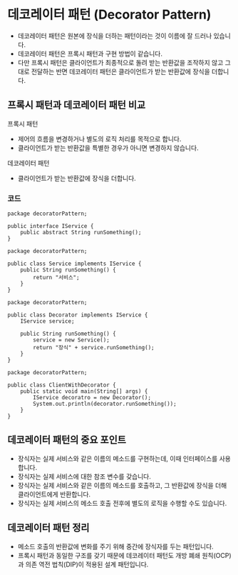 # 데코레이터 패턴 (Decorator Pattern)
* 데코레이터 패턴은 원본에 장식을 더하는 패턴이라는 것이 이름에 잘 드러나 있습니다.
* 데코레이터 패턴은 프록시 패턴과 구현 방법이 같습니다.
* 다만 프록시 패턴은 클라이언트가 최종적으로 돌려 받는 반환값을 조작하지 않고 그대로 전달하는 반면 
데코레이터 패턴은 클라이언트가 받는 반환값에 장식을 더합니다.

## 프록시 패턴과 데코레이터 패턴 비교
프록시 패턴
* 제어의 흐름을 변경하거나 별도의 로직 처리를 목적으로 합니다.
* 클라이언트가 받는 반환값을 특별한 경우가 아니면 변경하지 않습니다.

데코레이터 패턴
* 클라이언트가 받는 반환값에 장식을 더합니다.

### 코드
```
package decoratorPattern;

public interface IService {
    public abstract String runSomething();
}
```
```
package decoratorPattern;

public class Service implements IService {
    public String runSomething() {
        return "서비스";
    }
}
```
```
package decoratorPattern;

public class Decorator implements IService {
    IService service;
    
    public String runSomething() {
        service = new Service();
        return "장식" + service.runSomething();
    }
}
```
```
package decoratorPattern;

public class ClientWithDecorator {
    public static void main(String[] args) {
        IService decoratro = new Decorator();
        System.out.println(decorator.runSomething());
    }
}
```

## 데코레이터 패턴의 중요 포인트
* 장식자는 실제 서비스와 같은 이름의 메소드를 구현하는데, 이때 인터페이스를 사용합니다.
* 장식자는 실제 서비스에 대한 참조 변수를 갖습니다.
* 장식자는 실제 서비스와 같은 이름의 메소드를 호출하고, 그 반환값에 장식을 더해 클라이언트에게 반환합니다.
* 장식자는 실제 서비스의 메소드 호출 전후에 별도의 로직을 수행할 수도 있습니다.

## 데코레이터 패턴 정리
* 메소드 호출의 반환값에 변화를 주기 위해 중간에 장식자를 두는 패턴입니다.
* 프록시 패턴과 동일한 구조를 갖기 때문에 데코레이터 패턴도 개방 폐쇄 원칙(OCP)과 의존 역전 법칙(DIP)이 적용된 설계 패턴입니다.
